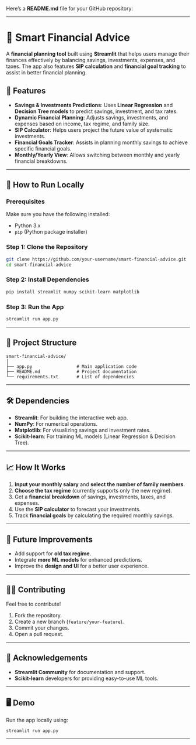 Here’s a **README.md** file for your GitHub repository:

---

# 💼 Smart Financial Advice

A **financial planning tool** built using **Streamlit** that helps users manage their finances effectively by balancing savings, investments, expenses, and taxes. The app also features **SIP calculation** and **financial goal tracking** to assist in better financial planning.

## 🎯 Features
- **Savings & Investments Predictions**: Uses **Linear Regression** and **Decision Tree models** to predict savings, investment, and tax rates.
- **Dynamic Financial Planning**: Adjusts savings, investments, and expenses based on income, tax regime, and family size.
- **SIP Calculator**: Helps users project the future value of systematic investments.
- **Financial Goals Tracker**: Assists in planning monthly savings to achieve specific financial goals.
- **Monthly/Yearly View**: Allows switching between monthly and yearly financial breakdowns.

---

## 🚀 How to Run Locally

### Prerequisites
Make sure you have the following installed:
- Python 3.x
- `pip` (Python package installer)

### Step 1: Clone the Repository
```bash
git clone https://github.com/your-username/smart-financial-advice.git
cd smart-financial-advice
```

### Step 2: Install Dependencies
```bash
pip install streamlit numpy scikit-learn matplotlib
```

### Step 3: Run the App
```bash
streamlit run app.py
```

---

## 📂 Project Structure
```
smart-financial-advice/
│
├── app.py                 # Main application code
├── README.md              # Project documentation
└── requirements.txt       # List of dependencies
```

---

## 🛠 Dependencies
- **Streamlit**: For building the interactive web app.
- **NumPy**: For numerical operations.
- **Matplotlib**: For visualizing savings and investment rates.
- **Scikit-learn**: For training ML models (Linear Regression & Decision Tree).

---

## 📈 How It Works
1. **Input your monthly salary** and **select the number of family members**.
2. **Choose the tax regime** (currently supports only the new regime).
3. Get a **financial breakdown** of savings, investments, taxes, and expenses.
4. Use the **SIP calculator** to forecast your investments.
5. Track **financial goals** by calculating the required monthly savings.

---

## 🧩 Future Improvements
- Add support for **old tax regime**.
- Integrate **more ML models** for enhanced predictions.
- Improve the **design and UI** for a better user experience.

---

## 👨‍💻 Contributing
Feel free to contribute!  
1. Fork the repository.
2. Create a new branch (`feature/your-feature`).
3. Commit your changes.
4. Open a pull request.

---

## 🙌 Acknowledgements
- **Streamlit Community** for documentation and support.
- **Scikit-learn** developers for providing easy-to-use ML tools.

---

## 🖥️ Demo
Run the app locally using:
```bash
streamlit run app.py
```

---
